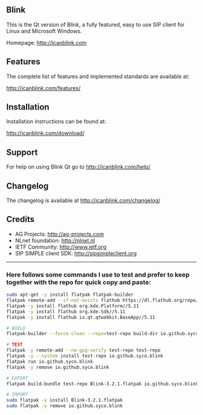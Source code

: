 ## Blink
This is the Qt version of Blink, a fully featured, easy to use SIP client
for Linux and Microsoft Windows.

Homepage: http://icanblink.com

## Features

The complete list of features and implemented standards are available at:

http://icanblink.com/features/

## Installation

Installation instructions can be found at:

http://icanblink.com/download/

## Support

For help on using Blink Qt go to http://icanblink.com/help/

## Changelog

The changelog is available at http://icanblink.com/changelog/

## Credits

 * AG Projects: http://ag-projects.com
 * NLnet foundation: http://nlnet.nl
 * IETF Community: http://www.ietf.org
 * SIP SIMPLE client SDK: http://sipsimpleclient.org

------

### Here follows some commands I use to test and prefer to keep together with the repo for quick copy and paste:
```bash
sudo apt-get -y install flatpak flatpak-builder
flatpak remote-add --if-not-exists flathub https://dl.flathub.org/repo/flathub.flatpakrepo
flatpak -y install flathub org.kde.Platform//5.11
flatpak -y install flathub org.kde.Sdk//5.11
flatpak -y install flathub io.qt.qtwebkit.BaseApp//5.11

# BUILD
flatpak-builder --force-clean --repo=test-repo build-dir io.github.syco.blink.json

# TEST
flatpak -y remote-add --no-gpg-verify test-repo test-repo
flatpak -y --system install test-repo io.github.syco.blink
flatpak run io.github.syco.blink
flatpak -y remove io.github.syco.blink

# EXPORT
flatpak build-bundle test-repo Blink-3.2.1.flatpak io.github.syco.blink

# IMPORT
sudo flatpak -y install Blink-3.2.1.flatpak
sudo flatpak -y remove io.github.syco.blink

```

